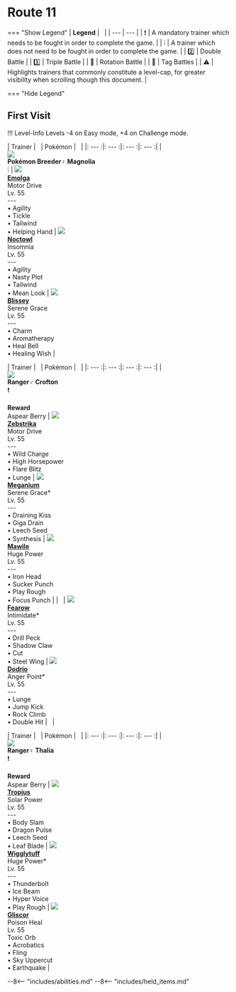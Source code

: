 # Route 11

=== "Show Legend"
    | __Legend__ | &nbsp; |
    | --- | --- |
    | :exclamation: | A mandatory trainer which needs to be fought in order to complete the game. |
    | :grey_exclamation: | A trainer which does not need to be fought in order to complete the game. |
    | :two:  | Double Battle | 
    |  :three:  | Triple Battle |
    | :arrows_counterclockwise:  | Rotation Battle |
    | :handshake: | Tag Battles |
    | :warning: | Highlights trainers that commonly constitute a level-cap, for greater visibility when scrolling though this document. |

=== "Hide Legend"
&nbsp;

## First Visit

!!! Level-Info
    Levels -4 on Easy mode, +4 on Challenge mode.

| Trainer | &nbsp; | Pokémon | &nbsp; |
|: --- :|: --- :|: --- :|: --- :|
| <br>![][PokémonBreeder♀Magnolia]<br>__Pokémon Breeder♀ Magnolia__<br>:grey_exclamation:  | ![][587] <br> __[Emolga]__ <br>Motor Drive<br>Lv. 55<br>---<br>• Agility<br>• Tickle<br>• Tailwind<br>• Helping Hand | ![][164] <br> __[Noctowl]__ <br>Insomnia<br>Lv. 55<br>---<br>• Agility<br>• Nasty Plot<br>• Tailwind<br>• Mean Look | ![][242] <br> __[Blissey]__ <br>Serene Grace<br>Lv. 55<br>---<br>• Charm<br>• Aromatherapy<br>• Heal Bell<br>• Healing Wish |

| Trainer | &nbsp; | Pokémon | &nbsp; |
|: --- :|: --- :|: --- :|: --- :|
| <br>![][Ranger♂Crofton]<br>__Ranger♂ Crofton__<br>:exclamation:<br><br>__Reward__<br>Aspear Berry | ![][523] <br> __[Zebstrika]__ <br>Motor Drive<br>Lv. 55<br>---<br>• Wild Charge<br>• High Horsepower<br>• Flare Blitz<br>• Lunge | ![][154] <br> __[Meganium]__ <br>Serene Grace*<br>Lv. 55<br>---<br>• Draining Kiss<br>• Giga Drain<br>• Leech Seed<br>• Synthesis | ![][303] <br> __[Mawile]__ <br>Huge Power<br>Lv. 55<br>---<br>• Iron Head<br>• Sucker Punch<br>• Play Rough<br>• Focus Punch |
| &nbsp; | ![][22] <br> __[Fearow]__ <br>Intimidate*<br>Lv. 55<br>---<br>• Drill Peck<br>• Shadow Claw<br>• Cut<br>• Steel Wing | ![][85] <br> __[Dodrio]__ <br>Anger Point*<br>Lv. 55<br>---<br>• Lunge<br>• Jump Kick<br>• Rock Climb<br>• Double Hit | &nbsp; |

| Trainer | &nbsp; | Pokémon | &nbsp; |
|: --- :|: --- :|: --- :|: --- :|
| <br>![][Ranger♀Thalia]<br>__Ranger♀ Thalia__<br>:exclamation:<br><br>__Reward__<br>Aspear Berry | ![][357] <br> __[Tropius]__ <br>Solar Power<br>Lv. 55<br>---<br>• Body Slam<br>• Dragon Pulse<br>• Leech Seed<br>• Leaf Blade | ![][40] <br> __[Wigglytuff]__ <br>Huge Power*<br>Lv. 55<br>---<br>• Thunderbolt<br>• Ice Beam<br>• Hyper Voice<br>• Play Rough | ![][472] <br> __[Gliscor]__ <br>Poison Heal<br>Lv. 55<br>Toxic Orb<br>• Acrobatics<br>• Fling<br>• Sky Uppercut<br>• Earthquake |





--8<-- "includes/abilities.md"
--8<-- "includes/held_items.md"

[PokémonBreeder♀Magnolia]: ../img/Trainers/Pokémon_Breeder_Female.gif
[587]: ../img/animated/587.gif
[Emolga]: ../../pokemons/587/
[164]: ../img/animated/164.gif
[Noctowl]: ../../pokemons/164/
[242]: ../img/animated/242.gif
[Blissey]: ../../pokemons/242/
[Ranger♂Crofton]: ../img/Trainers/Ranger_Male.gif
[523]: ../img/animated/523.gif
[Zebstrika]: ../../pokemons/523/
[154]: ../img/animated/154.gif
[Meganium]: ../../pokemons/154/
[303]: ../img/animated/303.gif
[Mawile]: ../../pokemons/303/
[22]: ../img/animated/22.gif
[Fearow]: ../../pokemons/022/
[85]: ../img/animated/85.gif
[Dodrio]: ../../pokemons/085/
[Ranger♀Thalia]: ../img/Trainers/Ranger_Female.gif
[357]: ../img/animated/357.gif
[Tropius]: ../../pokemons/357/
[40]: ../img/animated/40.gif
[Wigglytuff]: ../../pokemons/040/
[472]: ../img/animated/472.gif
[Gliscor]: ../../pokemons/472/